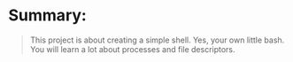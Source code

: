 # Summary:
> This project is about creating a simple shell.
Yes, your own little bash.
You will learn a lot about processes and file descriptors.
